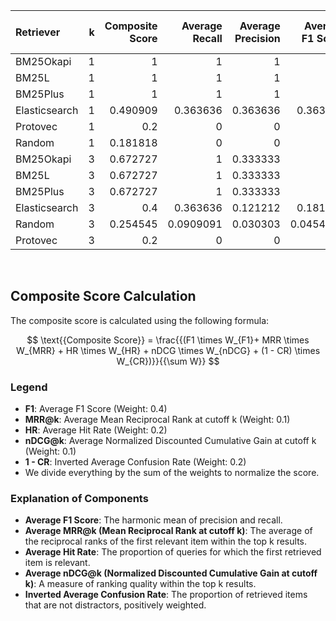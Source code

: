 | Retriever     |   k |   Composite Score |   Average Recall |   Average Precision |   Average F1 Score |   Average MRR |   Average Hit Rate |   Average nDCG |   Average Confusion Rate |
|:--------------|----:|------------------:|-----------------:|--------------------:|-------------------:|--------------:|-------------------:|---------------:|-------------------------:|
| BM25Okapi     |   1 |          1        |        1         |            1        |          1         |     1         |          1         |      1         |                0         |
| BM25L         |   1 |          1        |        1         |            1        |          1         |     1         |          1         |      1         |                0         |
| BM25Plus      |   1 |          1        |        1         |            1        |          1         |     1         |          1         |      1         |                0         |
| Elasticsearch |   1 |          0.490909 |        0.363636  |            0.363636 |          0.363636  |     0.363636  |          0.363636  |      0.363636  |                0         |
| Protovec      |   1 |          0.2      |        0         |            0        |          0         |     0         |          0         |      0         |                0         |
| Random        |   1 |          0.181818 |        0         |            0        |          0         |     0         |          0         |      0         |                0.0909091 |
| BM25Okapi     |   3 |          0.672727 |        1         |            0.333333 |          0.5       |     1         |          1         |      1         |                0.636364  |
| BM25L         |   3 |          0.672727 |        1         |            0.333333 |          0.5       |     1         |          1         |      1         |                0.636364  |
| BM25Plus      |   3 |          0.672727 |        1         |            0.333333 |          0.5       |     1         |          1         |      1         |                0.636364  |
| Elasticsearch |   3 |          0.4      |        0.363636  |            0.121212 |          0.181818  |     0.363636  |          0.363636  |      0.363636  |                0.0909091 |
| Random        |   3 |          0.254545 |        0.0909091 |            0.030303 |          0.0454545 |     0.0909091 |          0.0909091 |      0.0909091 |                0         |
| Protovec      |   3 |          0.2      |        0         |            0        |          0         |     0         |          0         |      0         |                0         |
<br>

## Composite Score Calculation

The composite score is calculated using the following formula:

$$ \text{{Composite Score}} = \frac{{(F1 \times W_{F1}+ MRR \times W_{MRR} + HR \times W_{HR} + nDCG \times W_{nDCG} + (1 - CR) \times W_{CR})}}{{\sum W}} $$

### Legend

- **F1**: Average F1 Score (Weight: 0.4)
- **MRR@k**: Average Mean Reciprocal Rank at cutoff k (Weight: 0.1)
- **HR**: Average Hit Rate (Weight: 0.2)
- **nDCG@k**: Average Normalized Discounted Cumulative Gain at cutoff k
  (Weight: 0.1)
- **1 - CR**: Inverted Average Confusion Rate (Weight: 0.2)
- We divide everything by the sum of the weights to normalize the score.

### Explanation of Components

- **Average F1 Score**:
  The harmonic mean of precision and recall.
- **Average MRR@k (Mean Reciprocal Rank at cutoff k)**:
  The average of the reciprocal ranks of the first relevant item within
  the top k results.
- **Average Hit Rate**:
  The proportion of queries for which the first retrieved
  item is relevant.
- **Average nDCG@k (Normalized Discounted Cumulative Gain at cutoff k)**:
  A measure of ranking quality within the top k results.
- **Inverted Average Confusion Rate**:
  The proportion of retrieved items that are not distractors,
  positively weighted.

